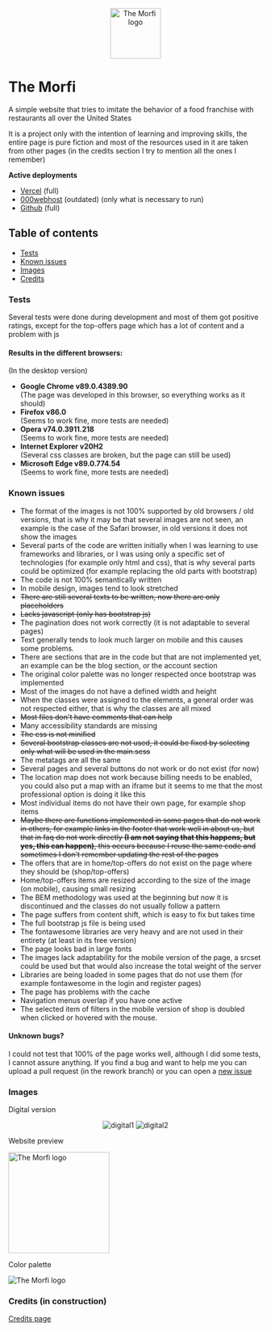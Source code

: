 
<p align="center">
  <a href="https://morfi.vercel.app/">
    <img src="https://i.imgur.com/cDNjn1M.png" alt="The Morfi logo" height="100">
  </a>
</p>

# The Morfi
A simple website that tries to imitate the behavior of a food franchise with restaurants all over the United States

It is a project only with the intention of learning and improving skills, the entire page is pure fiction and most of the resources used in it are taken from other pages (in the credits section I try to mention all the ones I remember)

<strong>Active deployments</strong>
* [Vercel](https://morfi.vercel.app/) (full)
* [000webhost](https://the-morfi.000webhostapp.com/) (outdated) (only what is necessary to run)
* [Github](https://arguel.github.io/morfi/) (full)

## Table of contents

- [Tests](#tests)
- [Known issues](#known-issues)
- [Images](#images)
- [Credits](#credits)

### Tests
Several tests were done during development and most of them got positive ratings, except for the top-offers page which has a lot of content and a problem with js

#### Results in the different browsers:
(In the desktop version)
* <b>Google Chrome v89.0.4389.90<br></b>
(The page was developed in this browser, so everything works as it should)
* <b>Firefox v86.0<br></b>
(Seems to work fine, more tests are needed)
* <b>Opera v74.0.3911.218<br></b>
(Seems to work fine, more tests are needed)
* <b>Internet Explorer v20H2<br></b>
(Several css classes are broken, but the page can still be used)
* <b>Microsoft Edge v89.0.774.54<br></b>
(Seems to work fine, more tests are needed)

### Known issues

* The format of the images is not 100% supported by old browsers / old versions, that is why it may be that several images are not seen, an example is the case of the Safari browser, in old versions it does not show the images
* Several parts of the code are written initially when I was learning to use frameworks and libraries, or I was using only a specific set of technologies (for example only html and css), that is why several parts could be optimized (for example replacing the old parts with bootstrap)
* The code is not 100% semantically written
* In mobile design, images tend to look stretched
* ~~There are still several texts to be written, now there are only placeholders~~
* ~~Lacks javascript (only has bootstrap js)~~
* The pagination does not work correctly (it is not adaptable to several pages)
* Text generally tends to look much larger on mobile and this causes some problems.
* There are sections that are in the code but that are not implemented yet, an example can be the blog section, or the account section
* The original color palette was no longer respected once bootstrap was implemented
* Most of the images do not have a defined width and height
* When the classes were assigned to the elements, a general order was not respected either, that is why the classes are all mixed
* ~~Most files don't have comments that can help~~
* Many accessibility standards are missing
* ~~The css is not minified~~
* ~~Several bootstrap classes are not used, it could be fixed by selecting only what will be used in the main.scss~~
* The metatags are all the same
* Several pages and several buttons do not work or do not exist (for now)
* The location map does not work because billing needs to be enabled, you could also put a map with an iframe but it seems to me that the most professional option is doing it like this
* Most individual items do not have their own page, for example shop items
* ~~Maybe there are functions implemented in some pages that do not work in others, for example links in the footer that work well in about us, but that in faq do not work directly <strong>(I am not saying that this happens, but yes, this can happen)</strong>, this occurs because I reuse the same code and sometimes I don't remember updating the rest of the pages~~
* The offers that are in home/top-offers do not exist on the page where they should be (shop/top-offers)
* Home/top-offers items are resized according to the size of the image (on mobile), causing small resizing
* The BEM methodology was used at the beginning but now it is discontinued and the classes do not usually follow a pattern
* The page suffers from content shift, which is easy to fix but takes time
* The full bootstrap js file is being used
* The fontawesome libraries are very heavy and are not used in their entirety (at least in its free version)
* The page looks bad in large fonts
* The images lack adaptability for the mobile version of the page, a srcset could be used but that would also increase the total weight of the server
* Libraries are being loaded in some pages that do not use them (for example fontawesome in the login and register pages)
* The page has problems with the cache
* Navigation menus overlap if you have one active
* The selected item of filters in the mobile version of shop is doubled when clicked or hovered with the mouse.

#### Unknown bugs?

I could not test that 100% of the page works well, although I did some tests, I cannot assure anything. If you find a bug and want to help me you can upload a pull request (in the rework branch) or you can open a [new issue](https://github.com/Arguel/morfi/issues/new)

### Images
Digital version
<p align="center">
    <img src="https://i.imgur.com/lnFv8zW.png" alt="digital1">
    <img src="https://i.imgur.com/heFQlBe.png" alt="digital2">
</p>
Website preview
<p><img src="https://i.imgur.com/8HtUPWY.png" alt="The Morfi logo" height="200"></p>
Color palette
<p><img src="https://i.imgur.com/hTmoHQk.png" alt="The Morfi logo"></p>

### Credits (in construction)
[Credits page](https://morfi.vercel.app/views/about/credits.html)
